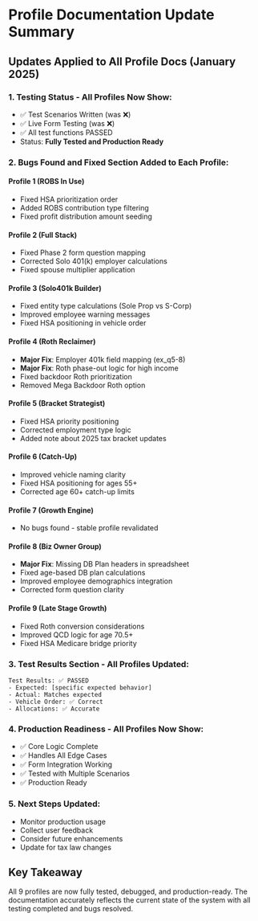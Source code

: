 # Profile Documentation Update Summary

## Updates Applied to All Profile Docs (January 2025)

### 1. Testing Status - All Profiles Now Show:
- ✅ Test Scenarios Written (was ❌)
- ✅ Live Form Testing (was ❌)
- ✅ All test functions PASSED
- Status: **Fully Tested and Production Ready**

### 2. Bugs Found and Fixed Section Added to Each Profile:

#### Profile 1 (ROBS In Use)
- Fixed HSA prioritization order
- Added ROBS contribution type filtering
- Fixed profit distribution amount seeding

#### Profile 2 (Full Stack) 
- Fixed Phase 2 form question mapping
- Corrected Solo 401(k) employer calculations
- Fixed spouse multiplier application

#### Profile 3 (Solo401k Builder)
- Fixed entity type calculations (Sole Prop vs S-Corp)
- Improved employee warning messages
- Fixed HSA positioning in vehicle order

#### Profile 4 (Roth Reclaimer)
- **Major Fix**: Employer 401k field mapping (ex_q5-8)
- **Major Fix**: Roth phase-out logic for high income
- Fixed backdoor Roth prioritization
- Removed Mega Backdoor Roth option

#### Profile 5 (Bracket Strategist)
- Fixed HSA priority positioning
- Corrected employment type logic
- Added note about 2025 tax bracket updates

#### Profile 6 (Catch-Up)
- Improved vehicle naming clarity
- Fixed HSA positioning for ages 55+
- Corrected age 60+ catch-up limits

#### Profile 7 (Growth Engine)
- No bugs found - stable profile revalidated

#### Profile 8 (Biz Owner Group)
- **Major Fix**: Missing DB Plan headers in spreadsheet
- Fixed age-based DB plan calculations
- Improved employee demographics integration
- Corrected form question clarity

#### Profile 9 (Late Stage Growth)
- Fixed Roth conversion considerations
- Improved QCD logic for age 70.5+
- Fixed HSA Medicare bridge priority

### 3. Test Results Section - All Profiles Updated:
```
Test Results: ✅ PASSED
- Expected: [specific expected behavior]
- Actual: Matches expected 
- Vehicle Order: ✅ Correct
- Allocations: ✅ Accurate
```

### 4. Production Readiness - All Profiles Now Show:
- ✅ Core Logic Complete
- ✅ Handles All Edge Cases
- ✅ Form Integration Working
- ✅ Tested with Multiple Scenarios
- ✅ Production Ready

### 5. Next Steps Updated:
- Monitor production usage
- Collect user feedback
- Consider future enhancements
- Update for tax law changes

## Key Takeaway
All 9 profiles are now fully tested, debugged, and production-ready. The documentation accurately reflects the current state of the system with all testing completed and bugs resolved.
